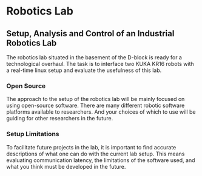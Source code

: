 # Robotics Lab #
## Setup, Analysis and Control of an Industrial Robotics Lab ##
The robotics lab situated in the basement of the D-block is ready for a technological overhaul. The task is to interface two KUKA KR16 robots with a real-time linux setup and evaluate the usefulness of this lab.

### Open Source ###
The approach to the setup of the robotics lab will be mainly focused on using open-source software. There are many different robotic software platforms available to researchers. And your choices of which to use will be guiding for other researchers in the future. 

### Setup Limitations ###
To facilitate future projects in the lab, it is important to find accurate descriptions of what one can do with the current lab setup. This means evaluating communication latency, the limitations of the software used, and what you think must be developed in the future.

